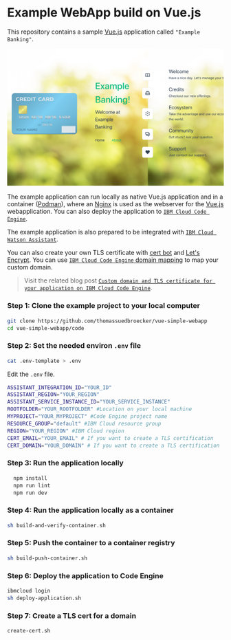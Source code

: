 # Example WebApp build on Vue.js

This repository contains a sample [Vue.js](https://vuejs.org) application called `"Example Banking"`.

![](images/simple-webapp-01.png)

The example application can run locally as native Vue.js application and in a container ([Podman](https://podman.io/)), where an [Nginx](https://www.nginx.com) is used as the webserver for the [Vue.js](https://vuejs.org) webapplication. You can also deploy the application to [`IBM Cloud Code Engine`](https://cloud.ibm.com/docs/codeengine).

The example application is also prepared to be integrated with [`IBM Cloud Watson Assistant`](https://cloud.ibm.com/catalog/services/watson-assistant#about). 

You can also create your own TLS certificate with [cert bot](https://certbot.eff.org/) and [Let's Encrypt](https://letsencrypt.org/). You can use [`IBM Cloud Code Engine` domain mapping](https://cloud.ibm.com/docs/codeengine?topic=codeengine-domain-mappings) to map your custom domain.

> Visit the related blog post [`Custom domain and TLS certificate for your application on IBM Cloud Code Engine`](https://suedbroecker.net/2022/12/26/custom-domain-and-tls-certificate-for-your-application-on-ibm-cloud-code-engine/).

### Step 1: Clone the example project to your local computer

```sh
git clone https://github.com/thomassuedbroecker/vue-simple-webapp
cd vue-simple-webapp/code
```

### Step 2:  Set the needed environ `.env` file

```sh
cat .env-template > .env
```

Edit the `.env` file.

```sh
ASSISTANT_INTEGRATION_ID="YOUR_ID" 
ASSISTANT_REGION="YOUR_REGION"
ASSISTANT_SERVICE_INSTANCE_ID="YOUR_SERVICE_INSTANCE"
ROOTFOLDER="YOUR_ROOTFOLDER" #Location on your local machine
MYPROJECT="YOUR_MYPROJECT" #Code Engine project name
RESOURCE_GROUP="default" #IBM Cloud resource group
REGION="YOUR_REGION" #IBM Cloud region
CERT_EMAIL="YOUR_EMAIL" # If you want to create a TLS certification
CERT_DOMAIN="YOUR_DOMAIN" # If you want to create a TLS certification
```

### Step 3: Run the application locally

```sh
  npm install
  npm run lint
  npm run dev
```

### Step 4: Run the application locally as a container

```sh
sh build-and-verify-container.sh
```

### Step 5: Push the container to a container registry

```sh
sh build-push-container.sh
```

### Step 6: Deploy the application to Code Engine

```sh
ibmcloud login
sh deploy-application.sh
```

### Step 7: Create a TLS cert for a domain

```sh
create-cert.sh
```
